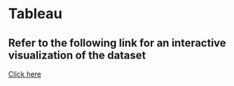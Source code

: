 # Tableau 

## Refer to the following link for an interactive visualization of the dataset

[Click here](https://public.tableau.com/app/profile/markus.westin8259/viz/MountRaininerWeatherAnalysis/MtRainierDashboard?publish=yes) 